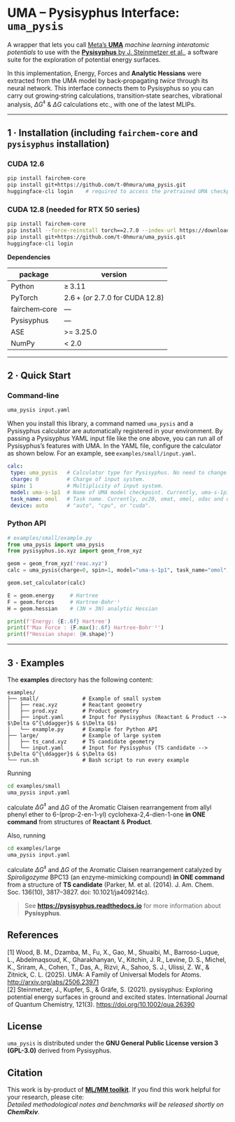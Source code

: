 # UMA – Pysisyphus Interface: `uma_pysis`

A wrapper that lets you call [Meta’s **UMA**](https://github.com/facebookresearch/fairchem) *machine learning interatomic potentials* to use with the [**Pysisyphus** by J. Steinmetzer et al.](https://github.com/eljost/pysisyphus), a software suite for the exploration of potential energy surfaces.  

In this implementation, Energy, Forces and **Analytic Hessians** were extracted from the UMA model by back‑propagating *twice* through its neural network. This interface connects them to Pysisyphus so you can carry out growing‑string calculations, transition‑state searches, vibrational analysis, $\Delta G^{\ddagger}$ & $\Delta G$ calculations etc., with one of the latest MLIPs.

---

## 1 · Installation (including `fairchem-core` and `pysisyphus` installation)

### CUDA 12.6

```bash
pip install fairchem-core
pip install git+https://github.com/t-0hmura/uma_pysis.git
huggingface-cli login    # required to access the pretrained UMA checkpoints
```

### CUDA 12.8 (needed for RTX 50 series)

```bash
pip install fairchem-core
pip install --force-reinstall torch==2.7.0 --index-url https://download.pytorch.org/whl/cu128
pip install git+https://github.com/t-0hmura/uma_pysis.git
huggingface-cli login
```

**Dependencies**

| package | version |
|---------|---------|
| Python  | ≥ 3.11  |
| PyTorch | 2.6 + (*or* 2.7.0 for CUDA 12.8) |
| fairchem‑core | — |
| Pysisyphus | — |
| ASE | >= 3.25.0 |
| NumPy | < 2.0 |

---

## 2 · Quick Start

### Command‑line

```bash
uma_pysis input.yaml
```
When you install this library, a command named `uma_pysis` and a Pysisyphus calculator are automatically registered in your environment. By passing a Pysisyphus YAML input file like the one above, you can run all of Pysisyphus’s features with UMA. In the YAML file, configure the calculator as shown below. For an example, see `examples/small/input.yaml`.
```yaml
calc:
 type: uma_pysis   # Calculator type for Pysisyphus. No need to change.
 charge: 0         # Charge of input system.
 spin: 1           # Multiplicity of input system.
 model: uma-s-1p1  # Name of UMA model checkpoint. Currently, uma-s-1p1 and uma-m-1p1 (and uma-s-1) are available.
 task_name: omol   # Task name. Currently, oc20, omat, omol, odac and omc are available.
 device: auto      # "auto", "cpu", or "cuda".
```

### Python API

```python
# examples/small/example.py
from uma_pysis import uma_pysis
from pysisyphus.io.xyz import geom_from_xyz

geom = geom_from_xyz('reac.xyz')
calc = uma_pysis(charge=0, spin=1, model="uma-s-1p1", task_name="omol", device="auto")

geom.set_calculator(calc)

E = geom.energy     # Hartree
F = geom.forces     # Hartree·Bohr⁻¹
H = geom.hessian    # (3N × 3N) analytic Hessian

print(f'Energy: {E:.6f} Hartree')
print(f'Max Force : {F.max():.6f} Hartree·Bohr⁻¹')
print(f"Hessian shape: {H.shape}")
```

---

## 3 · Examples

The **examples** directory has the following content:

```
examples/
├── small/              # Example of small system
│   ├── reac.xyz        # Reactant geometry
│   ├── prod.xyz        # Product geometry
│   ├── input.yaml      # Input for Pysisyphus (Reactant & Product --> $\Delta G^{\ddagger}$ & $\Delta G$)
│   └── example.py      # Example for Python API
├── large/              # Example of large system
│   ├── ts_cand.xyz     # TS candidate geometry
│   └── input.yaml      # Input for Pysisyphus (TS candidate --> $\Delta G^{\ddagger}$ & $\Delta G$)
└── run.sh              # Bash script to run every example
```

Running  
```bash
cd examples/small
uma_pysis input.yaml
```
calculate $\Delta G^{\ddagger}$ and $\Delta G$ of the Aromatic Claisen rearrangement from allyl phenyl ether to 6-(prop-2-en-1-yl) cyclohexa-2,4-dien-1-one **in ONE command** from structures of **Reactant** & **Product**.  

Also, running  
```bash
cd examples/large
uma_pysis input.yaml
```
calculate $\Delta G^{\ddagger}$ and $\Delta G$ of the Aromatic Claisen rearrangement catalyzed by *Spiroligozyme* BPC13 (an enzyme-mimicking compound) **in ONE command** from a structure of **TS candidate** (Parker, M. et al. (2014). J. Am. Chem. Soc. 136(10), 3817–3827. doi: 10.1021/ja409214c).  

> See **https://pysisyphus.readthedocs.io** for more information about **Pysisyphus**.

## References
[1] Wood, B. M., Dzamba, M., Fu, X., Gao, M., Shuaibi, M., Barroso-Luque, L., Abdelmaqsoud, K., Gharakhanyan, V., Kitchin, J. R., Levine, D. S., Michel, K., Sriram, A., Cohen, T., Das, A., Rizvi, A., Sahoo, S. J., Ulissi, Z. W., & Zitnick, C. L. (2025). UMA: A Family of Universal Models for Atoms. http://arxiv.org/abs/2506.23971   
[2] Steinmetzer, J., Kupfer, S., & Gräfe, S. (2021). pysisyphus: Exploring potential energy surfaces in ground and excited states. International Journal of Quantum Chemistry, 121(3). https://doi.org/10.1002/qua.26390

## License
`uma_pysis` is distributed under the **GNU General Public License version 3 (GPL-3.0)** derived from Pysisyphus.  

## Citation
This work is by-product of [**ML/MM toolkit**](https://github.com/t-0hmura/mlmm_toolkit). If you find this work helpful for your research, please cite:  
*Detailed methodological notes and benchmarks will be released shortly on **ChemRxiv**.*
